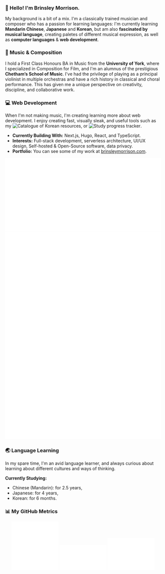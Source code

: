 ### 👋 Hello! I'm Brinsley Morrison.

My background is a bit of a mix. I'm a classically trained musician and composer who has a passion for learning languages: I'm currently learning **Mandarin Chinese**, **Japanese** and **Korean**, but am also **fascinated by musical language**, creating paletes of different musical expression, as well as **computer languages** & **web development**.

### 🎻 Music & Composition

I hold a First Class Honours BA in Music from the **University of York**, where I specialized in Composition for Film, and I'm an alumnus of the prestigious **Chetham’s School of Music**. I've had the privilege of playing as a principal violinist in multiple orchestras and have a rich history in classical and choral performance. This has given me a unique perspective on creativity, discipline, and collaborative work.

### 💻 Web Development

When I'm not making music, I'm creating learning more about web development. I enjoy creating fast, visually sleak, and useful tools such as my ![Catalogue of Korean resources](https://github.com/brinsleym/kr-resources), or ![Study progress tracker](https://github.com/brinsleym/kr-study).

* **Currently Building With:** Next.js, Hugo, React, and TypeScript.
* **Interests:** Full-stack development, serverless architecture, UI/UX design, Self-hosted & Open-Source software, data privacy.
* **Portfolio:** You can see some of my work at [brinsleymorrison.com](https://brinsleymorrison.com).

<p align="center">
  <img src="metrics.repository.svg" alt="Repository Metrics width="50%">
  <img src="metrics.plugin.pagespeed.screenshot.svg" alt="Site Metrics width="50%">
</p>



### 🌏 Language Learning

In my spare time, I'm an avid language learner, and always curious about learning about different cultures and ways of thinking.

**Currently Studying:**
* Chinese (Mandarin): for 2.5 years,
* Japanese: for 4 years,
* Korean: for 6 months.

### 📊 My GitHub Metrics

<p align="center">
  <img src="metrics.svg" alt="Metrics" width="30%">
  <img src="metrics.plugin.activity.svg" alt="Activity" width="30%">
  <img src="metrics.plugin.isocalendar.fullyear.svg" alt="Isocalendar" width="30%">
</p>
